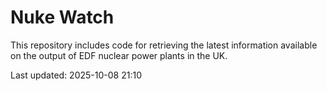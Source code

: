 # Nuke Watch

This repository includes code for retrieving the latest information available on the output of EDF nuclear power plants in the UK.

Last updated: 2025-10-08 21:10